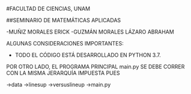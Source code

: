 #FACULTAD DE CIENCIAS, UNAM

##SEMINARIO DE MATEMÁTICAS APLICADAS

-MUÑIZ MORALES ERICK
-GUZMÁN MORALES LÁZARO ABRAHAM

ALGUNAS CONSIDERACIONES IMPORTANTES:

- TODO EL CÓDIGO ESTÁ DESARROLLADO EN PYTHON 3.7.

POR OTRO LADO, EL PROGRAMA PRINCIPAL main.py SE DEBE CORRER CON LA MISMA
JERARQUÍA IMPUESTA PUES

->data
    ->linesup
    ->versuslineup
->main.py
